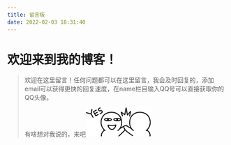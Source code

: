 ```yaml
---
title: 留言板
date: 2022-02-03 18:31:40
---
```


# 欢迎来到我的博客！

> 欢迎在这里留言！任何问题都可以在这里留言，我会及时回复的，添加email可以获得更快的回复速度，在name栏目输入QQ号可以直接获取你的QQ头像。
>
> 有啥想对我说的，来吧![img](index/E587BBE68E8C_2x.png)
